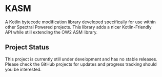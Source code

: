 # KASM
A Kotlin bytecode modification library developed specifically for use within other Spectral Powered 
projects. This library adds a nicer Kotlin-Friendly API while still extending the OW2 ASM library.

## Project Status
This project is currently still under development and has no stable releases. Please check the 
GitHub projects for updates and progress tracking should you be interested.